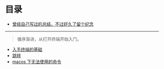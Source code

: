 # 目录
- [曾经自己写过的总结，不过好久了留个纪念](./oldSummary.md)
---
> 循序渐进，从打开终端开始入门。
- [入手终端的基础](./basic.md)
- [跳转](./jump.md)
- [macos 下无法使用的命令](./basicOnlyLinux.md)
